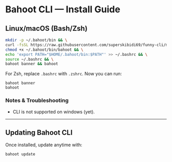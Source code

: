 
# Bahoot CLI —  Install Guide

## Linux/macOS (Bash/Zsh)
```bash
mkdir -p ~/.bahoot/bin && \
curl -fsSL https://raw.githubusercontent.com/superskibidi69/funny-cli/main/bahoot -o ~/.bahoot/bin/bahoot && \
chmod +x ~/.bahoot/bin/bahoot && \
echo 'export PATH="$HOME/.bahoot/bin:$PATH"' >> ~/.bashrc && \
source ~/.bashrc && \
bahoot banner && bahoot
```

For Zsh, replace `.bashrc` with `.zshrc`.
Now you can run:
```shell
bahoot banner
bahoot
```

### Notes & Troubleshooting
- CLI is not supported on windows (yet).
---
## Updating Bahoot CLI
Once installed, update anytime with:
```shell
bahoot update
```
